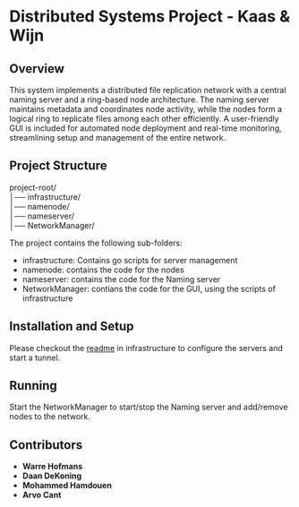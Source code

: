 # Distributed Systems Project - Kaas & Wijn

## Overview
This system implements a distributed file replication network with a central naming server and a ring-based node architecture. The naming server maintains metadata and coordinates node activity, while the nodes form a logical ring to replicate files among each other efficiently. A user-friendly GUI is included for automated node deployment and real-time monitoring, streamlining setup and management of the entire network.
## Project Structure

project-root/ \
│── infrastructure/ \
│── namenode/ \
│── nameserver/ \
│── NetworkManager/ 

The project contains the following sub-folders:

- infrastructure: Contains go scripts for server management
- namenode: contains the code for the nodes
- nameserver: contains the code for the Naming server
- NetworkManager: contians the code for the GUI, using the scripts of infrastructure


## Installation and Setup
Please checkout the [readme](infrastructure/readme.md) in infrastructure to configure the servers and start a tunnel.

## Running
Start the NetworkManager to start/stop the Naming server and add/remove nodes to the network.
## Contributors
- **Warre Hofmans**
- **Daan DeKoning**
- **Mohammed Hamdouen**
- **Arvo Cant**


